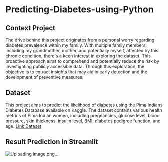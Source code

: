 # Predicting-Diabetes-using-Python

## Context Project
The drive behind this project originates from a personal worry regarding diabetes prevalence within my family. With multiple family members, including my grandmother, mother, and potentially myself, affected by this chronic condition, there's a keen interest in exploring the dataset. This proactive approach aims to comprehend and potentially reduce the risk by investigating publicly accessible data. Through this exploration, the objective is to extract insights that may aid in early detection and the development of preventive measures.

## Dataset
This project aims to predict the likelihood of diabetes using the Pima Indians Diabetes Database available on Kaggle. The dataset contains various health metrics of Pima Indian women, including pregnancies, glucose level, blood pressure, skin thickness, insulin level, BMI, diabetes pedigree function, and age. [Link Dataset](https://www.kaggle.com/datasets/uciml/pima-indians-diabetes-database)

## Result Prediction in Streamlit
![Uploading image.png…]()

